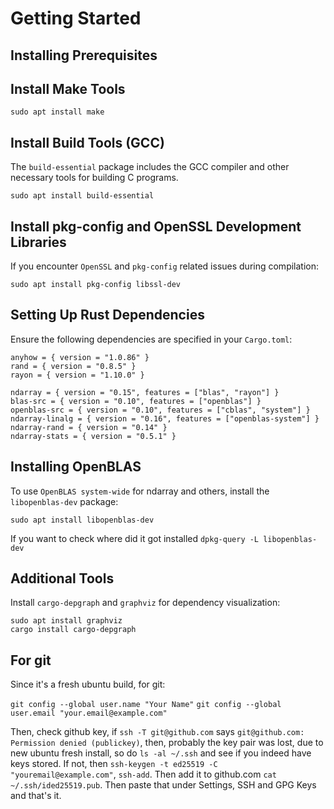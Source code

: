 # Getting Started

## Installing Prerequisites

## Install Make Tools

`sudo apt install make`

## Install Build Tools (GCC)

The `build-essential` package includes the GCC compiler and other necessary tools for building C programs.

`sudo apt install build-essential`

## Install pkg-config and OpenSSL Development Libraries

If you encounter `OpenSSL` and `pkg-config` related issues during compilation:

`sudo apt install pkg-config libssl-dev`

## Setting Up Rust Dependencies

Ensure the following dependencies are specified in your `Cargo.toml`:

```
anyhow = { version = "1.0.86" }
rand = { version = "0.8.5" }
rayon = { version = "1.10.0" }

ndarray = { version = "0.15", features = ["blas", "rayon"] }
blas-src = { version = "0.10", features = ["openblas"] }
openblas-src = { version = "0.10", features = ["cblas", "system"] }
ndarray-linalg = { version = "0.16", features = ["openblas-system"] }
ndarray-rand = { version = "0.14" }
ndarray-stats = { version = "0.5.1" }
```

## Installing OpenBLAS

To use `OpenBLAS system-wide` for ndarray and others, install the `libopenblas-dev` package:

`sudo apt install libopenblas-dev`

If you want to check where did it got installed `dpkg-query -L libopenblas-dev`

## Additional Tools

Install `cargo-depgraph` and `graphviz` for dependency visualization:

```
sudo apt install graphviz
cargo install cargo-depgraph
```

## For git

Since it's a fresh ubuntu build, for git:

`git config --global user.name "Your Name"`
`git config --global user.email "your.email@example.com"`

Then, check github key, if `ssh -T git@github.com` says `git@github.com: Permission denied (publickey)`, then, probably the key pair was lost, due to new ubuntu fresh install, so do `ls -al ~/.ssh` and see if you indeed have keys stored. If not, then `ssh-keygen -t ed25519 -C "youremail@example.com"`, `ssh-add`. Then add it to github.com `cat ~/.ssh/ided25519.pub`. Then paste that under Settings, SSH and GPG Keys and that's it.


